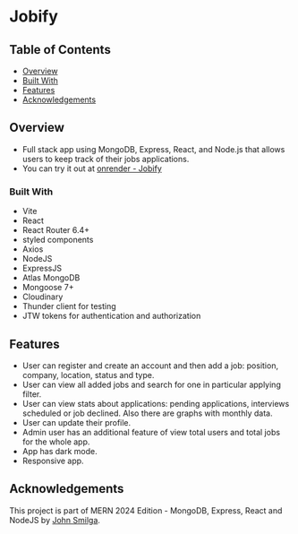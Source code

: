 # Jobify

## Table of Contents
- [Overview](#overview)
- [Built With](#built-with)
- [Features](#features)
- [Acknowledgements](#acknowledgements)

## Overview
- Full stack app using MongoDB, Express, React, and Node.js that allows users to keep track of their jobs applications.
- You can try it out at [onrender - Jobify](https://jobify-mern-4dk1.onrender.com)

### Built With
- Vite
- React
- React Router 6.4+
- styled components
- Axios
- NodeJS
- ExpressJS
- Atlas MongoDB
- Mongoose 7+
- Cloudinary
- Thunder client for testing
- JTW tokens for authentication and authorization

## Features
- User can register and create an account and then add a job: position, company, location, status and type.
- User can view all added jobs and search for one in particular applying filter.
- User can view stats about applications: pending applications, interviews scheduled or job declined. Also there are graphs with monthly data.
- User can update their profile.
- Admin user has an additional feature of view total users and total jobs for the whole app. 
- App has dark mode.
- Responsive app.

## Acknowledgements
This project is part of MERN 2024 Edition - MongoDB, Express, React and NodeJS by [John Smilga](https://johnsmilga.com/).